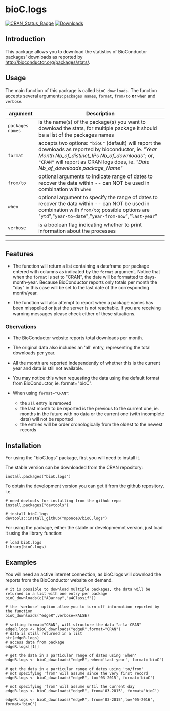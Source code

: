 # bioC.logs

[![CRAN_Status_Badge](http://www.r-pkg.org/badges/version-last-release/bioC.logs)](https://cran.r-project.org/package=bioC.logs)
[![Downloads](https://cranlogs.r-pkg.org/badges/bioC.logs)](https://cran.r-project.org/package=bioC.logs)

## Introduction
This package allows you to download the statistics of BioConductor packages'
downloads as reported by http://bioconductor.org/packages/stats/.


## Usage
The main function of this package is called ```bioC_downloads```.
The function accepts several arguments: `packages names`, `format`, `from/to` **or** `when` and `verbose`.

argument	 | Description
-----------|---------------
`packages names` | is the name(s) of the package(s) you want to download the stats, for multiple package it should be a list of the packages names
`format`     | accepts two options: `"bioC"` (default) will report the downloads as reported by bioconductor, ie. *"Year Month Nb_of_distinct_IPs Nb_of_downloads"*; or, `"CRAN"` will report as CRAN logs does, ie. *"Date  Nb_of_downloads package_Name"*
`from/to`    | optional arguments to indicate range of dates to recover the data within -- can NOT be used in combination with `when`
`when`       | optional argument to specify the range of dates to recover the data within -- can NOT be used in combination with `from/to`; possible options are "`ytd`","`year-to-date`","`year-from-now`","`last-year`"
`verbose`    | is a boolean flag indicating whether to print information about the processes
---------------------------


## Features

* The function will return a list containing a dataframe per package entered with columns as indicated by the `format` argument.
Notice that when the `format` is set to "CRAN", the date will be formatted to days-month-year. Because BioConductor reports only totals per month the "day" in this case will be set to the last date of the corresponding month/year.

* The function will also attempt to report when a package names has been misspelled or just the server is not reachable.
If you are receiving warning messages please check either of these situations.

### Obervations
* The BioConductor website reports total downloads per month.
* The original data also includes an 'all' entry, representing the total downloads per year.
* All the month are reported independently of whether this is the current year and data is still not available.
* You may notice this when requesting the data using the default format from BioConductor, ie. format="bioC".

* When using `format="CRAN"`:
	- the `all` entry is removed
	- the last month to be reported is the previous to the current one, ie. months in the future with no data or the current one (with incomplete data) will not be reported
	- the entries will be order cronologically from the oldest to the newest records


## Installation

For using the "bioC.logs" package, first you will need to install it.

The stable version can be downloaded from the CRAN repository:
```
install.packages("bioC.logs")
```

To obtain the development version you can get it from the github repository, i.e.
```
# need devtools for installing from the github repo
install.packages("devtools")

# install bioC.logs
devtools::install_github("mponce0/bioC.logs")
```

For using the package, either the stable or developmemnt version, just load it
using the library function:
```
# load bioC.logs
library(bioC.logs)
```


## Examples
You will need an active internet connection, as bioC.logs will download the
reports from the BioConductor website on demand.

```
# it is possible to download multiple packages, the data will be returned in a list with one entry per package
bioC_downloads(c("ABarray","a4Classif"))

# the 'verbose' option allow you to turn off information reported by the function
bioC_downloads("edgeR",verbose=FALSE)

# setting format="CRAN", will structure the data "a-la-CRAN"
edgeR.logs <- bioC_downloads("edgeR",format="CRAN")
# data is still returned in a list
str(edgeR.logs)
# access data from package
edgeR.logs[[1]]

# get the data in a particular range of dates using 'when'
edgeR.logs <- bioC_downloads("edgeR", when='last-year', format='bioC')

# get the data in a particular range of dates using 'to/from'
# not specifying 'from' will assume since the very first record
edgeR.logs <- bioC_downloads("edgeR", to='03-2015', format='bioC')

# not specifying 'from' will assume until the current day
edgeR.logs <- bioC_downloads("edgeR", from='03-2015', format='bioC')

edgeR.logs <- bioC_downloads("edgeR", from='03-2015',to='05-2016', format='bioC')
```
